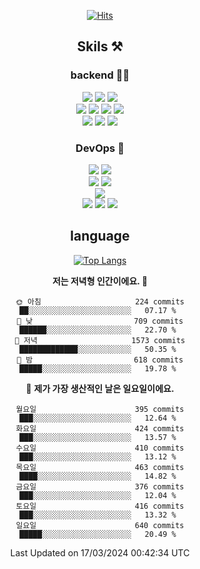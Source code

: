<div align="center">

[![Hits](https://hits.seeyoufarm.com/api/count/incr/badge.svg?url=https%3A%2F%2Fgithub.com%2Fzxcv9203%2Fhit-counter&count_bg=%23FF7272&title_bg=%23324C2E&icon=codeigniter.svg&icon_color=%23DD5B5B&title=%EB%B0%A9%EB%AC%B8%EC%9E%90&edge_flat=false)](https://hits.seeyoufarm.com)
  
## Skils ⚒️
### backend 🧑‍💻
  
<img src="https://img.shields.io/badge/Java-FF6600?style=flat-square&logo=buymeacoffee&logoColor=white"/>
<img src="https://img.shields.io/badge/Go-0099FF?style=flat-square&logo=go&logoColor=white"/>
<img src="https://img.shields.io/badge/Kotlin-7F52FF?style=flat-square&logo=kotlin&logoColor=white"/>
  
  
<br />
  
<img src="https://img.shields.io/badge/Spring-339933?style=flat-square&logo=Spring&logoColor=white"/>
<img src="https://img.shields.io/badge/Spring Boot-339933?style=flat-square&logo=Spring Boot&logoColor=white"/>
<img src="https://img.shields.io/badge/Spring Security-339933?style=flat-square&logo=Spring Security&logoColor=white"/>
  
<img src="https://img.shields.io/badge/Spring Data JPA-339933?style=flat-square&logo=Hibernate&logoColor=white"/>

<br />
  
  <img src="https://img.shields.io/badge/mysql-0099FF?style=flat-square&logo=mysql&logoColor=white"/>
  <img src="https://img.shields.io/badge/mariadb-0099FF?style=flat-square&logo=mariadb&logoColor=white"/>
  <img src="https://img.shields.io/badge/mongoDB-47A248?style=flat-square&logo=mongodb&logoColor=white"/>
  
  
### DevOps 🚀
  
  <img src="https://img.shields.io/badge/docker-2496ED?style=flat-square&logo=docker&logoColor=white"/>
  <img src="https://img.shields.io/badge/kubernetes-326CE5?style=flat-square&logo=kubernetes&logoColor=white"/>
  
  <br />
  
  <img src="https://img.shields.io/badge/Github Actions-2088FF?style=flat-square&logo=githubactions&logoColor=white"/>
  <img src="https://img.shields.io/badge/Jenkins-D24939?style=flat-square&logo=jenkins&logoColor=white"/>
  
  
  <br />
  <img src="https://img.shields.io/badge/terraform-7B42BC?style=flat-square&logo=terraform&logoColor=white"/>
  
  <br />
  <img src="https://img.shields.io/badge/Amazon AWS-232F3E?style=flat-square&logo=Amazon AWS&logoColor=white"/>

  <img src="https://img.shields.io/badge/GCP-4285F4?style=flat-square&logo=googlecloud&logoColor=white"/>
  <img src="https://img.shields.io/badge/NCP-03C75A?style=flat-square&logo=naver&logoColor=white"/>
  
  
## language

[![Top Langs](https://github-readme-stats.vercel.app/api/top-langs/?username=zxcv9203&hide=html&exclude_repo=zxcv9203.github.io,golB&theme=grate-gatsby)](https://github.com/zxcv9203/github-readme-stats)
  
<!--START_SECTION:waka-->
**저는 저녁형 인간이에요. 🦉** 

```text
🌞 아침                     224 commits         ██░░░░░░░░░░░░░░░░░░░░░░░   07.17 % 
🌆 낮　                     709 commits         ██████░░░░░░░░░░░░░░░░░░░   22.70 % 
🌃 저녁                     1573 commits        █████████████░░░░░░░░░░░░   50.35 % 
🌙 밤　                     618 commits         █████░░░░░░░░░░░░░░░░░░░░   19.78 % 
```
📅 **제가 가장 생산적인 날은 일요일이에요.** 

```text
월요일                      395 commits         ███░░░░░░░░░░░░░░░░░░░░░░   12.64 % 
화요일                      424 commits         ███░░░░░░░░░░░░░░░░░░░░░░   13.57 % 
수요일                      410 commits         ███░░░░░░░░░░░░░░░░░░░░░░   13.12 % 
목요일                      463 commits         ████░░░░░░░░░░░░░░░░░░░░░   14.82 % 
금요일                      376 commits         ███░░░░░░░░░░░░░░░░░░░░░░   12.04 % 
토요일                      416 commits         ███░░░░░░░░░░░░░░░░░░░░░░   13.32 % 
일요일                      640 commits         █████░░░░░░░░░░░░░░░░░░░░   20.49 % 
```



 Last Updated on 17/03/2024 00:42:34 UTC
<!--END_SECTION:waka-->
  
</div>

